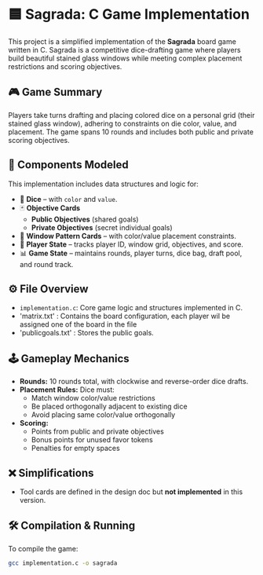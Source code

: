# 🟦 Sagrada: C Game Implementation

This project is a simplified implementation of the **Sagrada** board game written in C. Sagrada is a competitive dice-drafting game where players build beautiful stained glass windows while meeting complex placement restrictions and scoring objectives.

## 🎮 Game Summary

Players take turns drafting and placing colored dice on a personal grid (their stained glass window), adhering to constraints on die color, value, and placement. The game spans 10 rounds and includes both public and private scoring objectives.

## 🧱 Components Modeled

This implementation includes data structures and logic for:

- 🎲 **Dice** – with `color` and `value`.
- 🃏 **Objective Cards**
  - **Public Objectives** (shared goals)
  - **Private Objectives** (secret individual goals)
- 📐 **Window Pattern Cards** – with color/value placement constraints.
- 🧑 **Player State** – tracks player ID, window grid, objectives, and score.
- 📊 **Game State** – maintains rounds, player turns, dice bag, draft pool, and round track.

## ⚙️ File Overview

- `implementation.c`: Core game logic and structures implemented in C.
- 'matrix.txt' : Contains the board configuration, each player wil be assigned one of the board in the file
- 'publicgoals.txt' : Stores the public goals.

## 🕹️ Gameplay Mechanics

- **Rounds:** 10 rounds total, with clockwise and reverse-order dice drafts.
- **Placement Rules:** Dice must:
  - Match window color/value restrictions
  - Be placed orthogonally adjacent to existing dice
  - Avoid placing same color/value orthogonally
- **Scoring:**
  - Points from public and private objectives
  - Bonus points for unused favor tokens
  - Penalties for empty spaces

## ❌ Simplifications

- Tool cards are defined in the design doc but **not implemented** in this version.

## 🛠️ Compilation & Running

To compile the game:

```bash
gcc implementation.c -o sagrada
